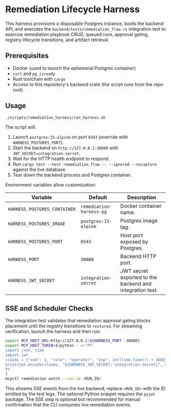 # Remediation Lifecycle Harness

This harness provisions a disposable Postgres instance, boots the backend API, and executes the
`backend/tests/remediation_flow.rs` integration test to exercise remediation playbook CRUD,
queued runs, approval gating, registry lifecycle transitions, and artifact retrieval.

## Prerequisites

* Docker (used to launch the ephemeral Postgres container)
* `curl` and `pg_isready`
* Rust toolchain with `cargo`
* Access to this repository's backend crate (the script runs from the repo root)

## Usage

```bash
./scripts/remediation_harness/run_harness.sh
```

The script will:

1. Launch `postgres:15-alpine` on port `6543` (override with `HARNESS_POSTGRES_PORT`).
2. Start the backend on `http://127.0.0.1:38080` with `JWT_SECRET=integration-secret`.
3. Wait for the HTTP health endpoint to respond.
4. Run `cargo test --test remediation_flow -- --ignored --nocapture` against the live database.
5. Tear down the backend process and Postgres container.

Environment variables allow customization:

| Variable | Default | Description |
| --- | --- | --- |
| `HARNESS_POSTGRES_CONTAINER` | `remediation-harness-pg` | Docker container name. |
| `HARNESS_POSTGRES_IMAGE` | `postgres:15-alpine` | Postgres image tag. |
| `HARNESS_POSTGRES_PORT` | `6543` | Host port exposed by Postgres. |
| `HARNESS_PORT` | `38080` | Backend HTTP port. |
| `HARNESS_JWT_SECRET` | `integration-secret` | JWT secret exported to the backend and integration test. |

## SSE and Scheduler Checks

The integration test validates that remediation approval gating blocks placement until the
registry transitions to `restored`. For streaming verification, launch the harness and then run:

```bash
export MCP_HOST_URL=http://127.0.0.1:${HARNESS_PORT:-38080}
export MCP_HOST_TOKEN=$(python - <<'PY'
import json, time
import jwt
claims = {"sub": 1, "role": "operator", "exp": int(time.time()) + 3600}
print(jwt.encode(claims, "${HARNESS_JWT_SECRET:-integration-secret}", algorithm="HS256"))
PY
)
mcpctl remediation watch --run-id <RUN_ID>
```

This streams SSE events from the live backend; replace `<RUN_ID>` with the ID emitted by the test
logs. The optional Python snippet requires the `pyjwt` package. The SSE step is optional but
recommended for manual confirmation that the CLI consumes live remediation events.
